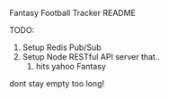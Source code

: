 Fantasy Football Tracker README

TODO:
1. Setup Redis Pub/Sub
2. Setup Node RESTful API server that..
    1. hits yahoo Fantasy


dont stay empty too long!
